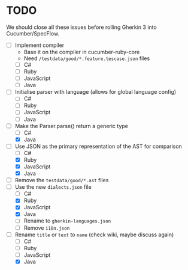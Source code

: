 # TODO

We should close all these issues before rolling Gherkin 3 into Cucumber/SpecFlow.

- [ ] Implement compiler
  - Base it on the compiler in cucumber-ruby-core
  - Need `/testdata/good/*.feature.tescase.json` files
  - [ ] C#
  - [ ] Ruby
  - [ ] JavaScript
  - [ ] Java
- [ ] Initialise parser with language (allows for global language config)
  - [ ] C#
  - [ ] Ruby
  - [ ] JavaScript
  - [ ] Java
- [ ] Make the Parser.parse() return a generic type
  - [ ] C#
  - [x] Java
- [ ] Use JSON as the primary representation of the AST for comparison
  - [ ] C#
  - [x] Ruby
  - [x] JavaScript
  - [x] Java
- [ ] Remove the `testdata/good/*.ast` files
- [ ] Use the new `dialects.json` file
  - [ ] C#
  - [x] Ruby
  - [x] JavaScript
  - [x] Java
  - [ ] Rename to `gherkin-languages.json`
  - [ ] Remove `i18n.json`
- [ ] Rename `title` or `text` to `name` (check wiki, maybe discuss again)
  - [ ] C#
  - [ ] Ruby
  - [ ] JavaScript
  - [x] Java
